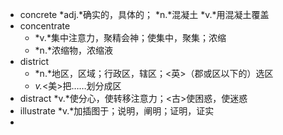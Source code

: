 - concrete *adj.*确实的，具体的； *n.*混凝土 *v.*用混凝土覆盖
- concentrate
	- *v.*集中注意力，聚精会神；使集中，聚集；浓缩
	- *n.*浓缩物，浓缩液
- district
	- *n.*地区，区域；行政区，辖区；<英>（郡或区以下的）选区
	- *v.*<美>把……划分成区
- distract *v.*使分心，使转移注意力；<古>使困惑，使迷惑
- illustrate *v.*加插图于；说明，阐明；证明，证实
-